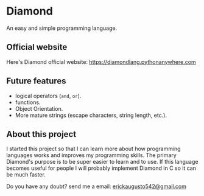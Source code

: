 # Diamond
An easy and simple programming language.

## Official website
Here's Diamond official website: https://diamondlang.pythonanywhere.com

## Future features
* logical operators (`and`, `or`).
* functions.
* Object Orientation.
* More mature strings (escape characters, string length, etc.).

## About this project
I started this project so that I can learn more about how programming languages works and improves my programming skills. The primary Diamond's purpose is to be super easier to learn and to use. If this language becomes useful for people I will probably implement Diamond in C so it can be much faster.

Do you have any doubt? send me a email: erickaugusto542@gmail.com
